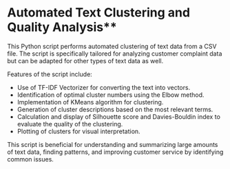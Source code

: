 # Automated Text Clustering and Quality Analysis**

This Python script performs automated clustering of text data from a CSV file. The script is specifically tailored for analyzing customer complaint data but can be adapted for other types of text data as well. 

Features of the script include:
- Use of TF-IDF Vectorizer for converting the text into vectors.
- Identification of optimal cluster numbers using the Elbow method.
- Implementation of KMeans algorithm for clustering.
- Generation of cluster descriptions based on the most relevant terms.
- Calculation and display of Silhouette score and Davies-Bouldin index to evaluate the quality of the clustering.
- Plotting of clusters for visual interpretation.

This script is beneficial for understanding and summarizing large amounts of text data, finding patterns, and improving customer service by identifying common issues.
